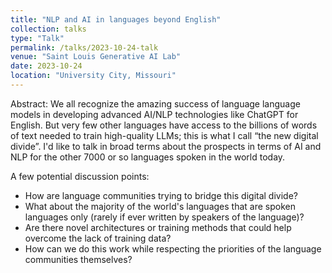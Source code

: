 ```yaml
---
title: "NLP and AI in languages beyond English"
collection: talks
type: "Talk"
permalink: /talks/2023-10-24-talk
venue: "Saint Louis Generative AI Lab"
date: 2023-10-24
location: "University City, Missouri"
---
```


Abstract: We all recognize the amazing success of language language models in developing advanced AI/NLP technologies like ChatGPT for English. But very few other languages have access to the billions of words of text needed to train high-quality LLMs; this is what I call “the new digital divide”.  I'd like to talk in broad terms about the prospects in terms of AI and NLP for the other 7000 or so languages spoken in the world today.

A few potential discussion points:

* How are language communities trying to bridge this digital divide?
* What about the majority of the world's languages that are spoken languages only (rarely if ever written by speakers of the language)?
* Are there novel architectures or training methods that could help overcome the lack of training data?
* How can we do this work while respecting the priorities of the language communities themselves?
